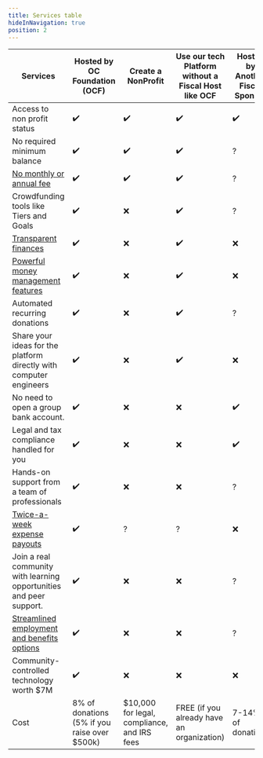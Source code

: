 ```yaml
---
title: Services table
hideInNavigation: true
position: 2
---
```


| Services                                                                                                         | Hosted by OC Foundation (OCF)                | Create a NonProfit                          | Use our tech Platform without a Fiscal Host like OCF | Hosted by Another Fiscal Sponsor | Use Another Crowdfunding Platform |
| ---------------------------------------------------------------------------------------------------------------- | -------------------------------------------- | ------------------------------------------- | ---------------------------------------------------- | -------------------------------- | --------------------------------- |
| Access to non profit status                                                                                      | ✔️                                           | ✔️                                          | ✔️                                                   | ✔️                               | ?                                 |
| No required minimum balance                                                                                      | ✔️                                           | ✔️                                          | ✔️                                                   | ?                                | ✔️                                |
| [No monthly or annual fee](https://docs.opencollective.foundation/how-it-works/fees)                             | ✔️                                           | ✔️                                          | ✔️                                                   | ?                                | ✔️                                |
| Crowdfunding tools like Tiers and Goals                                                                          | ✔️                                           | ❌                                          | ✔️                                                   | ?                                | ✔️                                |
| [Transparent finances](https://docs.opencollective.com/help/collectives/budget)                                  | ✔️                                           | ❌                                          | ✔️                                                   | ❌                               | ❌                                |
| [Powerful money management features](https://docs.opencollective.com/help/product/product)                       | ✔️                                           | ❌                                          | ✔️                                                   | ❌                               | ?                                 |
| Automated recurring donations                                                                                    | ✔️                                           | ❌                                          | ✔️                                                   | ?                                | ?                                 |
| Share your ideas for the platform directly with computer engineers                                               | ✔️                                           | ❌                                          | ✔️                                                   | ❌                               | ❌                                |
| No need to open a group bank account.                                                                            | ✔️                                           | ❌                                          | ❌                                                   | ✔️                               | ❌                                |
| Legal and tax compliance handled for you                                                                         | ✔️                                           | ❌                                          | ❌                                                   | ✔️                               | ?                                 |
| Hands-on support from a team of professionals                                                                    | ✔️                                           | ❌                                          | ❌                                                   | ?                                | ?                                 |
| [Twice-a-week expense payouts](https://docs.opencollective.foundation/faq/basic-faq#when-are-payments-processed) | ✔️                                           | ?                                           | ?                                                    | ❌                               | ?                                 |
| Join a real community with learning opportunities and peer support.                                              | ✔️                                           | ❌                                          | ❌                                                   | ?                                | ❌                                |
| [Streamlined employment and benefits options](https://docs.opencollective.foundation/what-we-offer/employment)   | ✔️                                           | ❌                                          | ❌                                                   | ?                                | ❌                                |
| Community-controlled technology worth $7M                                                                        | ✔️                                           | ❌                                          | ❌                                                   | ❌                               | ?                                 |
| Cost                                                                                                             | 8% of donations (5% if you raise over $500k) | $10,000 for legal, compliance, and IRS fees | FREE (if you already have an organization)           | 7-14% of donations               | 5-15% of donations                |
